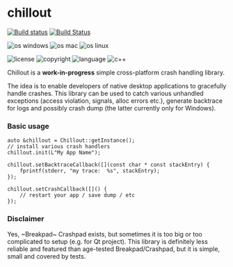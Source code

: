 # chillout

[![Build status](https://ci.appveyor.com/api/projects/status/b2mfobskucq936hc/branch/master?svg=true)](https://ci.appveyor.com/project/Ribtoks/chillout/branch/master)
[![Build Status](https://travis-ci.org/ribtoks/chillout.svg?branch=master)](https://travis-ci.org/ribtoks/chillout)

![os windows](https://img.shields.io/badge/OS-Windows-yellowgreen.svg)
![os mac](https://img.shields.io/badge/OS-macOS-yellowgreen.svg)
![os linux](https://img.shields.io/badge/OS-Linux-yellowgreen.svg)

![license](https://img.shields.io/badge/license-MIT-blue.svg)
![copyright](https://img.shields.io/badge/%C2%A9-Taras_Kushnir-blue.svg)
![language](https://img.shields.io/badge/language-c++-blue.svg)
![c++](https://img.shields.io/badge/std-c++11-blue.svg) 

Chillout is a **work-in-progress** simple cross-platform crash handling library.

The idea is to enable developers of native desktop applications to gracefully handle crashes. This library can be used to catch various unhandled exceptions (access violation, signals, alloc errors etc.), generate backtrace for logs and possibly crash dump (the latter currently only for Windows).

### Basic usage

    auto &chillout = Chillout::getInstance();
    // install various crash handlers
    chillout.init(L"My App Name");
    
    chillout.setBacktraceCallback([](const char * const stackEntry) {
        fprintf(stderr, "my trace:  %s", stackEntry);
    });
    
    chillout.setCrashCallback([]() {
        // restart your app / save dump / etc
    });

### Disclaimer

Yes, ~Breakpad~ Crashpad exists, but sometimes it is too big or too complicated to setup (e.g. for Qt project). This library is definitely less reliable and featured than age-tested Breakpad/Crashpad, but it is simple, small and covered by tests.
